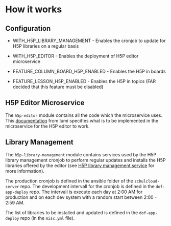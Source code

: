 # How it works

## Configuration
- WITH_H5P_LIBRARY_MANAGEMENT - Enables the cronjob to update for H5P libraries on a regular basis

- WITH_H5P_EDITOR - Enables the deployment of H5P editor microservice

- FEATURE_COLUMN_BOARD_H5P_ENABLED - Enables the H5P in boards

- FEATURE_LESSON_H5P_ENABLED - Enables the H5P in topics (FAR decided that this feature must be disabled)

## H5P Editor Microservice
The `h5p-editor` module contains all the code which the microservice uses. This [documentation](https://docs.lumi.education/usage/integrating)
from lumi specifies what is to be implemented in the microservice for the H5P editor to work.

## Library Management
The `h5p-library-management` module contains services used by the H5P library management cronjob to perform regular
updates and installs the H5P libraries offered by the editor (see [H5P library management service](./Library%20management/H5P%20library%20management%20service.md) for more information).

The production cronjob is defined in the ansible folder of the `schulcloud-server` repo.
The development intervall for the cronjob is defined in the `dof-app-deploy` repo.
The intervall is execute each day at 2:00 AM for production and on each dev system with a random start between 2:00 - 2:59 AM.

The list of libraries to be installed and updated is defined in the `dof-app-deploy` repo (in the `misc.yml` file).
